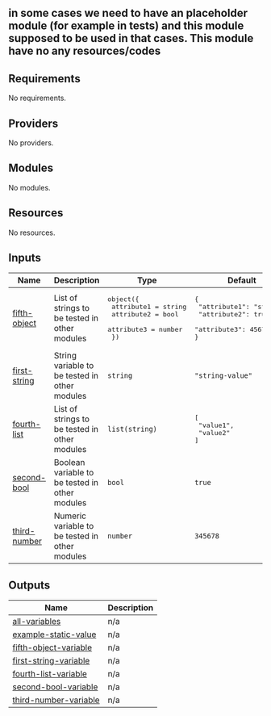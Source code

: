 ## in some cases we need to have an placeholder module (for example in tests) and this module supposed to be used in that cases. This module have no any resources/codes

<!-- BEGINNING OF PRE-COMMIT-TERRAFORM DOCS HOOK -->
## Requirements

No requirements.

## Providers

No providers.

## Modules

No modules.

## Resources

No resources.

## Inputs

| Name | Description | Type | Default | Required |
|------|-------------|------|---------|:--------:|
| <a name="input_fifth-object"></a> [fifth-object](#input\_fifth-object) | List of strings to be tested in other modules | <pre>object({<br>    attribute1 = string<br>    attribute2 = bool<br>    attribute3 = number<br>  })</pre> | <pre>{<br>  "attribute1": "string",<br>  "attribute2": true,<br>  "attribute3": 4567894<br>}</pre> | no |
| <a name="input_first-string"></a> [first-string](#input\_first-string) | String variable to be tested in other modules | `string` | `"string-value"` | no |
| <a name="input_fourth-list"></a> [fourth-list](#input\_fourth-list) | List of strings to be tested in other modules | `list(string)` | <pre>[<br>  "value1",<br>  "value2"<br>]</pre> | no |
| <a name="input_second-bool"></a> [second-bool](#input\_second-bool) | Boolean variable to be tested in other modules | `bool` | `true` | no |
| <a name="input_third-number"></a> [third-number](#input\_third-number) | Numeric variable to be tested in other modules | `number` | `345678` | no |

## Outputs

| Name | Description |
|------|-------------|
| <a name="output_all-variables"></a> [all-variables](#output\_all-variables) | n/a |
| <a name="output_example-static-value"></a> [example-static-value](#output\_example-static-value) | n/a |
| <a name="output_fifth-object-variable"></a> [fifth-object-variable](#output\_fifth-object-variable) | n/a |
| <a name="output_first-string-variable"></a> [first-string-variable](#output\_first-string-variable) | n/a |
| <a name="output_fourth-list-variable"></a> [fourth-list-variable](#output\_fourth-list-variable) | n/a |
| <a name="output_second-bool-variable"></a> [second-bool-variable](#output\_second-bool-variable) | n/a |
| <a name="output_third-number-variable"></a> [third-number-variable](#output\_third-number-variable) | n/a |
<!-- END OF PRE-COMMIT-TERRAFORM DOCS HOOK -->
